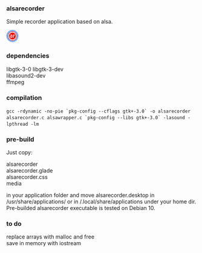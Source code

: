 ### alsarecorder
Simple recorder application based on alsa.

![Alsa Recorder Logo](/media/alsarecorder-icon.png)

### dependencies
libgtk-3-0 libgtk-3-dev  
libasound2-dev  
ffmpeg  

### compilation
```gcc -rdynamic -no-pie `pkg-config --cflags gtk+-3.0` -o alsarecorder alsarecorder.c alsawrapper.c `pkg-config --libs gtk+-3.0` -lasound -lpthread -lm```

### pre-build
Just copy:  
  
alsarecorder  
alsarecorder.glade  
alsarecorder.css  
media  
  
in your application folder and move alsarecorder.desktop in /usr/share/applications/ or in /.local/share/applications under your home dir.  
Pre-builded alsarecorder executable is tested on Debian 10.

### to do
replace arrays with malloc and free  
save in memory with iostream  
